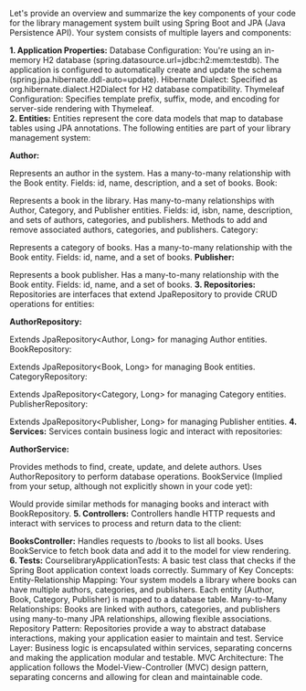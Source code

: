 Let's provide an overview and summarize the key components of your code for the library management system built using Spring Boot and JPA (Java Persistence API). Your system consists of multiple layers and components:

****1. Application Properties:****
Database Configuration: You're using an in-memory H2 database (spring.datasource.url=jdbc:h2:mem:testdb). The application is configured to automatically create and update the schema (spring.jpa.hibernate.ddl-auto=update).
Hibernate Dialect: Specified as org.hibernate.dialect.H2Dialect for H2 database compatibility.
Thymeleaf Configuration: Specifies template prefix, suffix, mode, and encoding for server-side rendering with Thymeleaf.<br/>
****2. Entities:****
Entities represent the core data models that map to database tables using JPA annotations. The following entities are part of your library management system:

**Author:**

Represents an author in the system.
Has a many-to-many relationship with the Book entity.
Fields: id, name, description, and a set of books.
Book:

Represents a book in the library.
Has many-to-many relationships with Author, Category, and Publisher entities.
Fields: id, isbn, name, description, and sets of authors, categories, and publishers.
Methods to add and remove associated authors, categories, and publishers.
Category:

Represents a category of books.
Has a many-to-many relationship with the Book entity.
Fields: id, name, and a set of books.
**Publisher:**

Represents a book publisher.
Has a many-to-many relationship with the Book entity.
Fields: id, name, and a set of books.
****3. Repositories:****
Repositories are interfaces that extend JpaRepository to provide CRUD operations for entities:

**AuthorRepository:**

Extends JpaRepository<Author, Long> for managing Author entities.
BookRepository:

Extends JpaRepository<Book, Long> for managing Book entities.
CategoryRepository:

Extends JpaRepository<Category, Long> for managing Category entities.
PublisherRepository:

Extends JpaRepository<Publisher, Long> for managing Publisher entities.
****4. Services:****
Services contain business logic and interact with repositories:

**AuthorService:**

Provides methods to find, create, update, and delete authors.
Uses AuthorRepository to perform database operations.
BookService (Implied from your setup, although not explicitly shown in your code yet):

Would provide similar methods for managing books and interact with BookRepository.
****5. Controllers:****
Controllers handle HTTP requests and interact with services to process and return data to the client:

**BooksController:**
Handles requests to /books to list all books.
Uses BookService to fetch book data and add it to the model for view rendering.
****6. Tests:****
CourselibraryApplicationTests:
A basic test class that checks if the Spring Boot application context loads correctly.
Summary of Key Concepts:
Entity-Relationship Mapping: Your system models a library where books can have multiple authors, categories, and publishers. Each entity (Author, Book, Category, Publisher) is mapped to a database table.
Many-to-Many Relationships: Books are linked with authors, categories, and publishers using many-to-many JPA relationships, allowing flexible associations.
Repository Pattern: Repositories provide a way to abstract database interactions, making your application easier to maintain and test.
Service Layer: Business logic is encapsulated within services, separating concerns and making the application modular and testable.
MVC Architecture: The application follows the Model-View-Controller (MVC) design pattern, separating concerns and allowing for clean and maintainable code.
